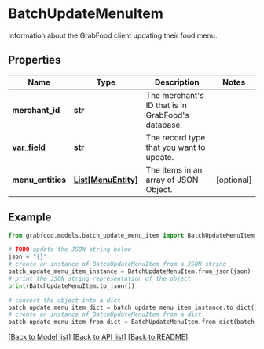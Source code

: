 # BatchUpdateMenuItem

Information about the GrabFood client updating their food menu. 

## Properties

Name | Type | Description | Notes
------------ | ------------- | ------------- | -------------
**merchant_id** | **str** | The merchant&#39;s ID that is in GrabFood&#39;s database. | 
**var_field** | **str** | The record type that you want to update. | 
**menu_entities** | [**List[MenuEntity]**](MenuEntity.md) | The items in an array of JSON Object.  | [optional] 

## Example

```python
from grabfood.models.batch_update_menu_item import BatchUpdateMenuItem

# TODO update the JSON string below
json = "{}"
# create an instance of BatchUpdateMenuItem from a JSON string
batch_update_menu_item_instance = BatchUpdateMenuItem.from_json(json)
# print the JSON string representation of the object
print(BatchUpdateMenuItem.to_json())

# convert the object into a dict
batch_update_menu_item_dict = batch_update_menu_item_instance.to_dict()
# create an instance of BatchUpdateMenuItem from a dict
batch_update_menu_item_from_dict = BatchUpdateMenuItem.from_dict(batch_update_menu_item_dict)
```
[[Back to Model list]](../README.md#documentation-for-models) [[Back to API list]](../README.md#documentation-for-api-endpoints) [[Back to README]](../README.md)


